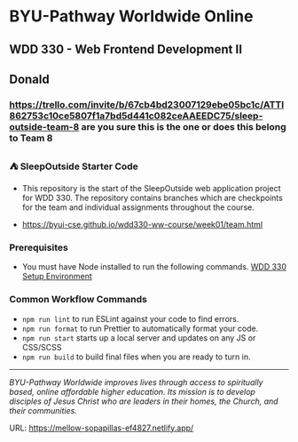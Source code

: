 # BYU-Pathway Worldwide Online
## WDD 330 - Web Frontend Development II

## Donald
### https://trello.com/invite/b/67cb4bd23007129ebe05bc1c/ATTI862753c10ce5807f1a7bd5d441c082ceAAEEDC75/sleep-outside-team-8  are you sure this is the one or does this belong to Team 8

### ⛺ SleepOutside Starter Code

 - This repository is the start of the SleepOutside web application project for WDD 330. The repository contains branches which are checkpoints for the team and individual assignments throughout the course.

 - https://byui-cse.github.io/wdd330-ww-course/week01/team.html

### Prerequisites

- You must have Node installed to run the following commands.
[WDD 330 Setup Environment](https://byui-cse.github.io/wdd330-ww-course/intro/) 

### Common Workflow Commands

- `npm run lint` to run ESLint against your code to find errors.
- `npm run format` to run Prettier to automatically format your code.
- `npm run start` starts up a local server and updates on any JS or CSS/SCSS 
- `npm run build` to build final files when you are ready to turn in.


---
_BYU-Pathway Worldwide improves lives through access to spiritually based, online affordable higher education. Its mission is to develop disciples of Jesus Christ who are leaders in their homes, the Church, and their communities._


URL: https://mellow-sopapillas-ef4827.netlify.app/
